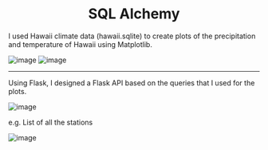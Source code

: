<h1 align="center"> SQL Alchemy </h1>

I used Hawaii climate data (hawaii.sqlite) to create plots of the precipitation and temperature of Hawaii using Matplotlib. 

![image](https://user-images.githubusercontent.com/77458990/128567892-2507d92f-d358-45b4-a8b4-a48cae571d5a.png) ![image](https://user-images.githubusercontent.com/77458990/128567925-6a3361d7-5a7e-4a50-8947-c7851b8b9f22.png)

<hr />

Using Flask, I designed a Flask API based on the queries that I used for the plots.

![image](https://user-images.githubusercontent.com/77458990/128568152-ad4b115c-bed9-4cca-9651-43d8ccdc64d6.png)


e.g. List of all the stations

![image](https://user-images.githubusercontent.com/77458990/128568231-fc02c23d-0a34-4277-8dee-f9c6eab50dee.png)

